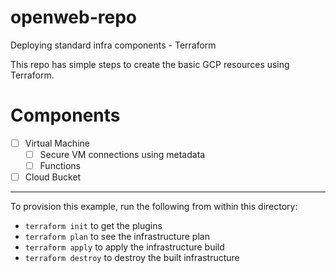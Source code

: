 # openweb-repo
Deploying standard infra components - Terraform 

This repo has simple steps to create the basic GCP resources using Terraform.
# Components
- [ ] Virtual Machine
  - [ ] Secure VM connections using metadata
  - [ ] Functions
- [ ] Cloud Bucket

-------------------------------------------
To provision this example, run the following from within this directory:

- `terraform init` to get the plugins
- `terraform plan` to see the infrastructure plan
- `terraform apply` to apply the infrastructure build
- `terraform destroy` to destroy the built infrastructure
  



